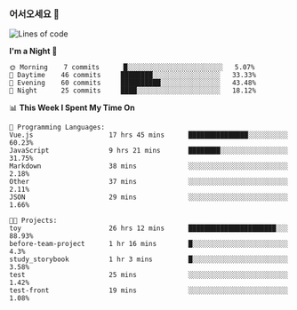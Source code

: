 ### 어서오세요 👋

<!--START_SECTION:waka-->
![Lines of code](https://img.shields.io/badge/From%20Hello%20World%20I%27ve%20Written-5.5%20million%20lines%20of%20code-blue)

**I'm a Night 🦉** 

```text
🌞 Morning    7 commits      █░░░░░░░░░░░░░░░░░░░░░░░░   5.07% 
🌆 Daytime    46 commits     ████████░░░░░░░░░░░░░░░░░   33.33% 
🌃 Evening    60 commits     ██████████░░░░░░░░░░░░░░░   43.48% 
🌙 Night      25 commits     ████░░░░░░░░░░░░░░░░░░░░░   18.12%

```


📊 **This Week I Spent My Time On** 

```text
💬 Programming Languages: 
Vue.js                   17 hrs 45 mins      ███████████████░░░░░░░░░░   60.23% 
JavaScript               9 hrs 21 mins       ████████░░░░░░░░░░░░░░░░░   31.75% 
Markdown                 38 mins             ░░░░░░░░░░░░░░░░░░░░░░░░░   2.18% 
Other                    37 mins             ░░░░░░░░░░░░░░░░░░░░░░░░░   2.11% 
JSON                     29 mins             ░░░░░░░░░░░░░░░░░░░░░░░░░   1.66%

🐱‍💻 Projects: 
toy                      26 hrs 12 mins      ██████████████████████░░░   88.93% 
before-team-project      1 hr 16 mins        █░░░░░░░░░░░░░░░░░░░░░░░░   4.3% 
study_storybook          1 hr 3 mins         █░░░░░░░░░░░░░░░░░░░░░░░░   3.58% 
test                     25 mins             ░░░░░░░░░░░░░░░░░░░░░░░░░   1.42% 
test-front               19 mins             ░░░░░░░░░░░░░░░░░░░░░░░░░   1.08%

```


<!--END_SECTION:waka-->
